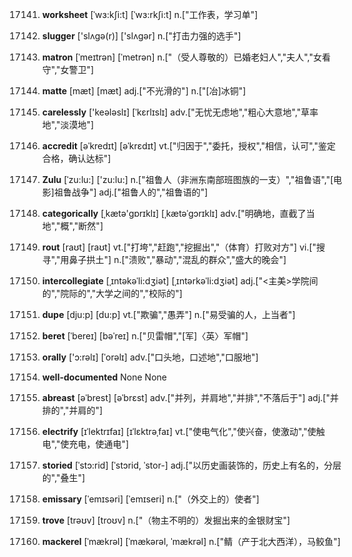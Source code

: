 17141. **worksheet**
[ˈwɜ:kʃi:t]  [ˈwɜ:rkʃi:t]
n.["工作表，学习单"]  

17142. **slugger**
['slʌɡə(r)]  ['slʌɡər]
n.["打击力强的选手"]  

17143. **matron**
[ˈmeɪtrən]  [ˈmetrən]
n.["（受人尊敬的）已婚老妇人","夫人","女看守","女警卫"]  

17144. **matte**
[mæt]  [mæt]
adj.["不光滑的"]  n.["[冶]冰铜"]  

17145. **carelessly**
['keələslɪ]  [ˈkɛrlɪslɪ]
adv.["无忧无虑地","粗心大意地","草率地","淡漠地"]  

17146. **accredit**
[əˈkredɪt]  [əˈkrɛdɪt]
vt.["归因于","委托，授权","相信，认可","鉴定合格，确认达标"]  

17147. **Zulu**
[ˈzu:lu:]  ['zu:lu:]
n.["祖鲁人（非洲东南部班图族的一支）","祖鲁语","[电影]祖鲁战争"]  adj.["祖鲁人的","祖鲁语的"]  

17148. **categorically**
[ˌkætə'ɡɒrɪklɪ]  [ˌkætəˈɡɔrɪklɪ]
adv.["明确地，直截了当地","概","断然"]  

17149. **rout**
[raʊt]  [raʊt]
vt.["打垮","赶跑","挖掘出","（体育）打败对方"]  vi.["搜寻","用鼻子拱土"]  n.["溃败","暴动","混乱的群众","盛大的晚会"]  

17150. **intercollegiate**
[ˌɪntəkəˈli:dʒiət]  [ˌɪntərkəˈli:dʒiət]
adj.["<主美>学院间的","院际的","大学之间的","校际的"]  

17151. **dupe**
[dju:p]  [du:p]
vt.["欺骗","愚弄"]  n.["易受骗的人，上当者"]  

17152. **beret**
[ˈbereɪ]  [bəˈreɪ]
n.["贝雷帽","[军]〈英〉军帽"]  

17153. **orally**
['ɔ:rəlɪ]  [ˈorəlɪ]
adv.["口头地，口述地","口服地"]  

17154. **well-documented**
None
None

17155. **abreast**
[əˈbrest]  [əˈbrɛst]
adv.["并列，并肩地","并排","不落后于"]  adj.["并排的","并肩的"]  

17156. **electrify**
[ɪˈlektrɪfaɪ]  [ɪˈlɛktrəˌfaɪ]
vt.["使电气化","使兴奋，使激动","使触电","使充电，使通电"]  

17157. **storied**
[ˈstɔ:rid]  [ˈstɔrid, ˈstor-]
adj.["以历史画装饰的，历史上有名的，分层的","叠生"]  

17158. **emissary**
[ˈemɪsəri]  [ˈemɪseri]
n.["（外交上的）使者"]  

17159. **trove**
[trəʊv]  [troʊv]
n.["（物主不明的）发掘出来的金银财宝"]  

17160. **mackerel**
[ˈmækrəl]  [ˈmækərəl, ˈmækrəl]
n.["鲭（产于北大西洋），马鲛鱼"]  

